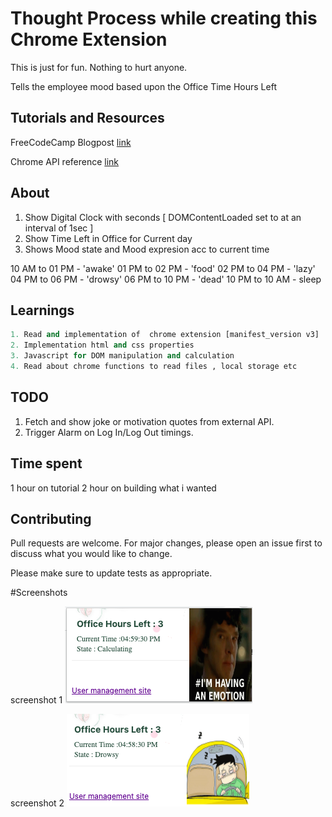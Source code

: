 # Thought Process while creating this Chrome Extension

This is just for fun. Nothing to hurt anyone.

Tells the employee mood based upon the Office Time Hours Left

## Tutorials and Resources

FreeCodeCamp Blogpost [link](https://www.freecodecamp.org/news/building-chrome-extension/)

Chrome API reference [link](https://developer.chrome.com/docs/extensions/reference/)

## About

1. Show Digital Clock with seconds [ DOMContentLoaded set to at an interval of 1sec ]
2. Show Time Left in Office for Current day
3. Shows Mood state and Mood expresion acc to current time

10 AM to 01 PM - 'awake'
01 PM to 02 PM - 'food'
02 PM to 04 PM - 'lazy'
04 PM to 06 PM - 'drowsy'
06 PM to 10 PM - 'dead'
10 PM to 10 AM - sleep

## Learnings

```python
1. Read and implementation of  chrome extension [manifest_version v3]
2. Implementation html and css properties
3. Javascript for DOM manipulation and calculation
4. Read about chrome functions to read files , local storage etc

```

## TODO

1. Fetch and show joke or motivation quotes from external API.
2. Trigger Alarm on Log In/Log Out timings.

## Time spent

1 hour on tutorial
2 hour on building what i wanted

## Contributing

Pull requests are welcome. For major changes, please open an issue first
to discuss what you would like to change.

Please make sure to update tests as appropriate.

#Screenshots

screenshot 1
![Drowsy](https://github.com/priyeshgautam/OfficeHours/blob/main/screenshots/main.png?raw=true)

screenshot 2
![Drowsy](https://github.com/priyeshgautam/OfficeHours/blob/main/screenshots/drowsy.png?raw=true)
